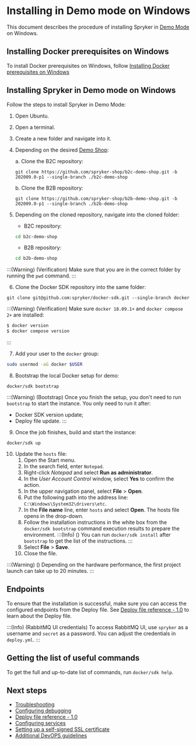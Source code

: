 # Installing in Demo mode on Windows

This document describes the procedure of installing Spryker in [Demo Mode](01-choosing-an-installation-mode.md#demo-mode) on Windows.

## Installing Docker prerequisites on Windows

To install Docker prerequisites on Windows, follow [Installing Docker prerequisites on Windows](../01-installation-prerequisites/03-installing-docker-prerequisites-on-windows.md)


## Installing Spryker in Demo mode on Windows

Follow the steps to install Spryker in Demo Mode:

1. Open Ubuntu.
2. Open a terminal.
3. Create a new folder and navigate into it.
4. Depending on the desired [Demo Shop](https://documentation.spryker.com/docs/en/about-spryker#spryker-b2b-b2c-demo-shops):

    a. Clone the B2C repository:

    ```shell
    git clone https://github.com/spryker-shop/b2c-demo-shop.git -b 202009.0-p1 --single-branch ./b2c-demo-shop
    ```

    b. Clone the B2B repository:

    ```shell
    git clone https://github.com/spryker-shop/b2b-demo-shop.git -b 202009.0-p1 --single-branch ./b2b-demo-shop
    ```
5. Depending on the cloned repository, navigate into the cloned folder:
    * B2C repository:
    ```bash
    cd b2c-demo-shop
    ```
    * B2B repository:
    ```bash
    cd b2b-demo-shop
    ```
:::(Warning) (Verification)
Make sure that you are in the correct folder by running the `pwd` command.
:::

6. Clone the Docker SDK repository into the same folder:
```shell
git clone git@github.com:spryker/docker-sdk.git --single-branch docker
```
:::(Warning) (Verification)
Make sure `docker 18.09.1+` and `docker compose 2+` are installed:

```bash
$ docker version
$ docker compose version
```
:::


7. Add your user to the `docker` group:

```bash
sudo usermod -aG docker $USER
```


8. Bootstrap the local Docker setup for demo:
```shell
docker/sdk bootstrap
```


:::(Warning) (Bootstrap)
Once you finish the setup, you don't need to run `bootstrap` to start the instance. You only need to run it after:
* Docker SDK version update;
* Deploy file update.
:::
9. Once the job finishes, build and start the instance:
```shell
docker/sdk up
```
10. Update the `hosts` file:
    1. Open the Start menu.
    2. In the search field, enter `Notepad`.
    3. Right-click *Notepad* and select **Run as administrator**.
    4. In the *User Account Control* window, select **Yes** to confirm the action.
    5. In the upper navigation panel, select **File** > **Open**.
    6. Put the following path into the address line: `C:\Windows\System32\drivers\etc`.
    7. In the **File name** line, enter `hosts` and select **Open**.
    The hosts file opens in the drop-down.
    8. Follow the installation instructions in the white box from the `docker/sdk bootstrap` command execution results to prepare the environment.
    :::(Info) ()
    You can run `docker/sdk install` after `bootstrap` to get the list of the instructions.
    :::
    9. Select **File** > **Save**.
    10. Close the file.


:::(Warning) ()
Depending on the hardware performance, the first project launch can take up to 20 minutes.
:::

## Endpoints

To ensure that the installation is successful, make sure you can access the configured endpoints from the Deploy file. See [Deploy file reference - 1.0](../../07-deploy-file/02-deploy.file.reference.v1.md) to learn about the Deploy file.

:::(Info) (RabbitMQ UI credentials)
To access RabbitMQ UI, use `spryker` as a username and `secret` as a password. You can adjust the credentials in `deploy.yml`.
:::




## Getting the list of useful commands

To get the full and up-to-date list of commands, run `docker/sdk help`.

## Next steps

* [Troubleshooting](../../09-troubleshooting.md)
* [Configuring debugging](../../02-development/05-configuring-debugging.md)
* [Deploy file reference - 1.0](../../07-deploy-file/02-deploy.file.reference.v1.md)
* [Configuring services](../../06-configuring-services.md)
* [Setting up a self-signed SSL certificate](https://docs.spryker.com/docs/dg/dev/set-up-spryker-locally/configure-after-installing/set-up-a-self-signed-ssl-certificate.html)
* [Additional DevOPS guidelines](https://documentation.spryker.com/docs/additional-devops-guidelines)
